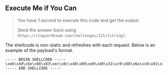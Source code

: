 Execute Me if You Can
---------------------

> You have 1 second to execute this code and get the output.
>
> Send the answer back using `https://ringzer0team.com/challenges/121/[string]`.

The shellcode is non-static and refreshes with each request. Below is an
example of the payload's format.

```text
----- BEGIN SHELLCODE -----
\xeb\x4d\x5e\x66\x83\xec\x0c\x48\x89\xe0\x48\x31\xc9\x68\x6a\xc6\x81\x3d\x48\x89\xcf\x80\xc1\x0c\x40\x8a\x3e\x40\xf6\xd7\x40\x88\x38\x48\xff\xc6\x68\x2e\x34\x9b\xc6\x48\xff\xc0\xe2\xea\x2c\x0c\x48\x89\xc6\x68\xb4\x13\xd8\x2d\x48\x31\xc0\x48\x89\xc7\x04\x01\x48\x89\xc2\x80\xc2\x0b\x0f\x05\x48\x31\xc0\x04\x3c\x0f\x05\xe8\xae\xff\xff\xff\xac\x8f\xcc\x87\x98\x94\xcf\x96\x8c\xa8\xaf\xa9\x43\x85\x4c\x83\x1e\x14\xba\xe5\xd7\xc7\xa8\xd0\x0c\xa8\x8f\xfc\x97\xd5\x68\xdc\xc4\x18\x74\x5b\x52\x41\x4e\x44\x53\x54\x52\x32\x5d
----- END SHELLCODE -----
```
